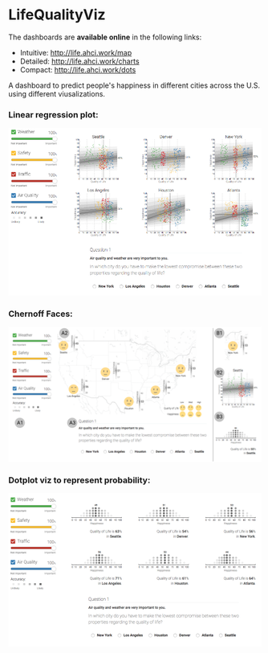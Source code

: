 # LifeQualityViz

The dashboards are **available online** in the following links:

- Intuitive: http://life.ahci.work/map
- Detailed:  http://life.ahci.work/charts
- Compact:   http://life.ahci.work/dots

A dashboard to predict people's happiness in different cities across the U.S. using different viusalizations.

### Linear regression plot:
<img src="public/sc1.png"/>

### Chernoff Faces:
<img src="public/whole_app1.png"/>

### Dotplot viz to represent probability:
<img src="public/sc2.png"/>

